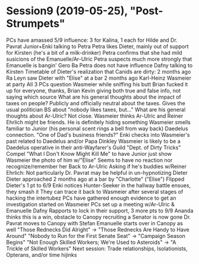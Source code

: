 # Session9 (2019-05-25), "Post-Strumpets"
  PCs have amassed 5/9 influence: 3 for Kalina, 1 each for Hilde and Dr. Pavrat
  Junior+Enki talking to Petra
    Petra likes Dieter, mainly out of support for Kirsten (he's a bit of a milk-drinker)
    Petra confirms that she had mild susicions of the Emanuelle/Ar-Ulric
    Petra suspects much more strongly that Emanuelle is bangin' Gero Ba
    Petra does not have influence
  Dafny talking to Kirsten
    Timetable of Dieter's realization that Canids are dirty: 2 months ago
    Ra Leyn saw Dieter with "Elise" at a bar 2 months ago
  Karl-Heinz Wasmeier at party
    All 3 PCs question Wasmeier while sniffing his butt
    Brian fucked it up for everyone, thanks, Brian
    Kevin giving both true and false info, not saying which source
      What are his general thoughts about the impact of taxes on people?
        Publicly and officially neutral about the taxes.
        Gives the usual politician BS about "nobody likes taxes, but..."
      What are his general thoughts about Ar-Ulric?
        Not close. Wasmeier thinks Ar-Ulric and Reiner Ehrlich might be friends.
      He is definitely hiding something
      Wasmeier smells familiar to Junior (his personal scent rings a bell from way back)
        Daedelus connection. "One of Dad's business friends?"
      Enki checks into Wasmeier's past related to Daedelus and/or Papa Dinkley
        Wasmeier is likely to be a Daedelus operative in their anti-Wayfarer's Guild "Dept. of Dirty Tricks"
    Compel "What I Don't Know Might Kill Me" to have Junior just show Wasmeier the photo of him w/"Elise"
      Seems to have no reaction nor recognize/remember her
  Back to Ar-Ulric
    Asking if he's buddies w/Reiner Ehrlich: Not particularly
  Dr. Pavrat may be helpful in un-hypnotizing Dieter
    Dieter approached 2 months ago at a bar by "Charlotte" ("Elise")
    Flipped Dieter's 1 pt to 6/9
  Enki notices Hunter-Seeker in the hallway
    battle ensues, they smash it
  They can trace it back to Wasmeier after several stages of hacking the intertubez
    PCs have gathered enough evidence to get an investigation started on Wasmeier
  PCs set up a meeting w/Ar-Ulric & Emanuelle
    Dafny Rapports to lock in their support, 3 more pts to 9/9
  Ananda thinks this is a win, obstacle to Canopy recruiting a Senator is now gone
  Dr. Pavrat moves to Canopy with Stefan
  Emanuelle starts over in Canopy as well
  "Those Rednecks Did Alright" -> "Those Rednecks Are Handy to Have Around"
  "Nobody to Run for the First Senate Seat" -> "Campaign Season Begins"
  "Not Enough Skilled Workers; We're Used to Asteroids" -> "A Trickle of Skilled Workers"
  Next session: Trade relationships, Isolationists, Opterans, and/or time hijinks
